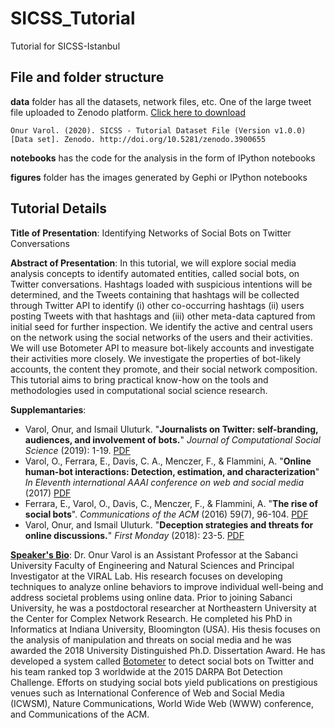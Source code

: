 # SICSS_Tutorial

Tutorial for SICSS-Istanbul 

## File and folder structure

__data__ folder has all the datasets, network files, etc. One of the large tweet file uploaded to Zenodo platform. [Click here to download](http://doi.org/10.5281/zenodo.3900655) 

```
Onur Varol. (2020). SICSS - Tutorial Dataset File (Version v1.0.0) [Data set]. Zenodo. http://doi.org/10.5281/zenodo.3900655
```

__notebooks__ has the code for the analysis in the form of IPython notebooks

__figures__ folder has the images generated by Gephi or IPython notebooks


## Tutorial Details

__Title of Presentation__: Identifying Networks of Social Bots on Twitter Conversations

__Abstract of Presentation__: In this tutorial, we will explore social media analysis concepts to identify automated entities, called social bots, on Twitter conversations. Hashtags loaded with suspicious intentions will be determined, and the Tweets containing that hashtags will be collected through Twitter API to identify (i) other co-occurring hashtags (ii) users posting Tweets with that hashtags and (iii) other meta-data captured from initial seed for further inspection. We identify the active and central users on the network using the social networks of the users and their activities. We will use Botometer API to measure bot-likely accounts and investigate their activities more closely. We investigate the properties of bot-likely accounts, the content they promote, and their social network composition. This tutorial aims to bring practical know-how on the tools and methodologies used in computational social science research.

__Supplemantaries__:

- Varol, Onur, and Ismail Uluturk. "__Journalists on Twitter: self-branding, audiences, and involvement of bots.__" *Journal of Computational Social Science* (2019): 1-19. [PDF](http://www.onurvarol.com/apps/publications/files/2019-journalism-bots.pdf)
- Varol, O., Ferrara, E., Davis, C. A., Menczer, F., & Flammini, A. "__Online human-bot interactions: Detection, estimation, and characterization__" *In Eleventh international AAAI conference on web and social media* (2017) [PDF](https://aaai.org/ocs/index.php/ICWSM/ICWSM17/paper/view/15587/14817)
- Ferrara, E., Varol, O., Davis, C., Menczer, F., & Flammini, A. "__The rise of social bots__". *Communications of the ACM* (2016) 59(7), 96-104. [PDF](https://arxiv.org/pdf/1407.5225.pdf)
- Varol, Onur, and Ismail Uluturk. "__Deception strategies and threats for online discussions.__" *First Monday* (2018): 23-5. [PDF](http://www.onurvarol.com/apps/publications/files/2018-fm.pdf)


[__Speaker's Bio__](http://www.onurvarol.com/bio.html): Dr. Onur Varol is an Assistant Professor at the Sabanci University Faculty of Engineering and Natural Sciences and Principal Investigator at the VIRAL Lab. His research focuses on developing techniques to analyze online behaviors to improve individual well-being and address societal problems using online data.
Prior to joining Sabanci University, he was a postdoctoral researcher at Northeastern University at the Center for Complex Network Research. He completed his PhD in Informatics at Indiana University, Bloomington (USA). His thesis focuses on the analysis of manipulation and threats on social media and he was awarded the 2018 University Distinguished Ph.D. Dissertation Award. He has developed a system called [Botometer](https://botometer.iuni.iu.edu/) to detect social bots on Twitter and his team ranked top 3 worldwide at the 2015 DARPA Bot Detection Challenge. Efforts on studying social bots yield publications on prestigious venues such as International Conference of Web and Social Media (ICWSM), Nature Communications, World Wide Web (WWW) conference, and Communications of the ACM.

